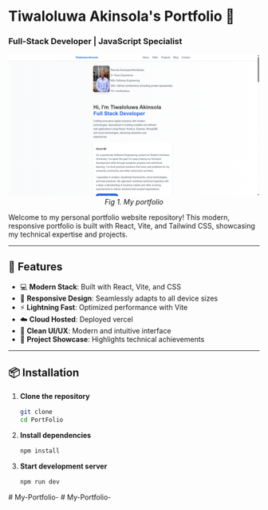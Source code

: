 # Tiwaloluwa Akinsola's Portfolio 🚀  
### Full-Stack Developer | JavaScript Specialist 

<p align="center">
  <img src="./public/images/2025-03-27 (1).png" 
       width="800" 
       alt="My portfolio">
  <br>
  <em>Fig 1. My portfolio</em>
</p>

Welcome to my personal portfolio website repository! This modern, responsive portfolio is built with React, Vite, and Tailwind CSS, showcasing my technical expertise and projects.

---
## 🌟 Features
- 💻 **Modern Stack**: Built with React, Vite, and CSS
- 📱 **Responsive Design**: Seamlessly adapts to all device sizes
- ⚡ **Lightning Fast**: Optimized performance with Vite
- ☁️ **Cloud Hosted**: Deployed vercel
- 🎨 **Clean UI/UX**: Modern and intuitive interface
- 📂 **Project Showcase**: Highlights technical achievements
---

## 📦 Installation
1. **Clone the repository**
   ```bash
   git clone 
   cd PortFolio
   ```
2. **Install dependencies**
   ```bash
   npm install
   ```
3. **Start development server**
   ```bash
   npm run dev
   ```

#   M y - P o r t f o l i o - 
 
 #   M y - P o r t f o l i o - 
 
 